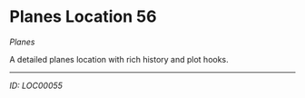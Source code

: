 # Planes Location 56

*Planes*

A detailed planes location with rich history and plot hooks.

---
*ID: LOC00055*